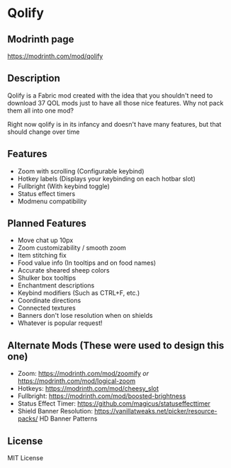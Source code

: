 # Qolify

## Modrinth page

https://modrinth.com/mod/qolify

## Description

Qolify is a Fabric mod created with the idea that you shouldn't need to download 37 QOL mods just to have all those nice features. Why not pack them all into one mod?

Right now qolify is in its infancy and doesn't have many features, but that should change over time

## Features
- Zoom with scrolling (Configurable keybind)
- Hotkey labels (Displays your keybinding on each hotbar slot)
- Fullbright (With keybind toggle)
- Status effect timers
- Modmenu compatibility

## Planned Features
- Move chat up 10px
- Zoom customizability / smooth zoom
- Item stitching fix
- Food value info (In tooltips and on food names)
- Accurate sheared sheep colors
- Shulker box tooltips
- Enchantment descriptions
- Keybind modifiers (Such as CTRL+F, etc.)
- Coordinate directions
- Connected textures
- Banners don't lose resolution when on shields
- Whatever is popular request!

## Alternate Mods (These were used to design this one)
- Zoom: https://modrinth.com/mod/zoomify *or* https://modrinth.com/mod/logical-zoom
- Hotkeys: https://modrinth.com/mod/cheesy_slot
- Fullbright: https://modrinth.com/mod/boosted-brightness
- Status Effect Timer: https://github.com/magicus/statuseffecttimer
- Shield Banner Resolution: https://vanillatweaks.net/picker/resource-packs/ HD Banner Patterns

## License
MIT License